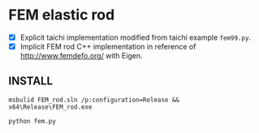 # FEM elastic rod 

- [x] Explicit taichi implementation modified from taichi example `fem99.py`.
- [x] Implicit FEM rod C++ implementation in reference of http://www.femdefo.org/ with Eigen.

## INSTALL

```
msbulid FEM_rod.sln /p:configuration=Release && x64\Release\FEM_rod.exe
```

```
python fem.py
```
  